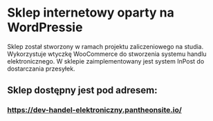 # Sklep internetowy oparty na WordPressie

Sklep został stworzony w ramach projektu zaliczeniowego na studia. Wykorzystuje wtyczkę WooCommerce do stworzenia systemu handlu elektronicznego. W sklepie zaimplementowany jest system InPost do dostarczania przesyłek.

## Sklep dostępny jest pod adresem:
### https://dev-handel-elektroniczny.pantheonsite.io/
